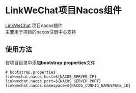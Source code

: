 # LinkWeChat项目Nacos组件

[LinkWeChat](https://gitee.com/LinkWeChat/link-wechat) 项目nacos插件  
主要用于项目的nacos注册中心支持

## 使用方法

在项目目录中添加**bootstrap.properties**文件

```properties
# bootstrap.properties
linkwechat.nacos.host=${NACOS_SERVER_IP}
linkwechat.nacos.port=${NACOS_SERVER_PORT}
linkwechat.nacos.namespace=${NACOS_CONFIG_NAMESPACE_ID}

```
